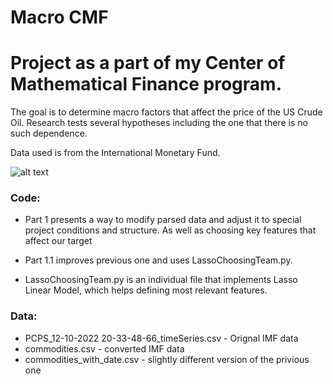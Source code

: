 # Macro CMF

# Project as a part of my Center of Mathematical Finance program.

The goal is to determine macro factors that affect the price of the US Crude Oil. 
Research tests several hypotheses including the one that there is no such dependence.  

Data used is from the International Monetary Fund.


![alt text](https://acyhk.com/images/products/products-commodities-banner-image.jpg)



### Code:
- Part 1 presents a way to modify parsed data and adjust it to special project conditions and structure. As well as choosing key features that affect our target

- Part 1.1 improves previous one and uses LassoChoosingTeam.py.

- LassoChoosingTeam.py is an individual file that implements Lasso Linear Model, which helps defining most relevant features.


### Data:
- PCPS_12-10-2022 20-33-48-66_timeSeries.csv - Orignal IMF data
- commodities.csv - converted IMF data 
- commodities_with_date.csv - slightly different version of the privious one
